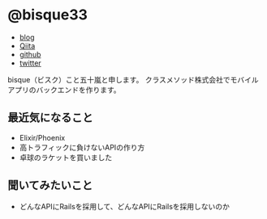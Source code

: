 # @bisque33

- [blog](http://bisque.hatenablog.jp/)
- [Qiita](http://qiita.com/bisque33)
- [github](https://github.com/bisque33)
- [twitter](https://twitter.com/bisque33)

bisque（ビスク）こと五十嵐と申します。
クラスメソッド株式会社でモバイルアプリのバックエンドを作ります。

## 最近気になること

* Elixir/Phoenix
* 高トラフィックに負けないAPIの作り方
* 卓球のラケットを買いました

## 聞いてみたいこと 

* どんなAPIにRailsを採用して、どんなAPIにRailsを採用しないのか
